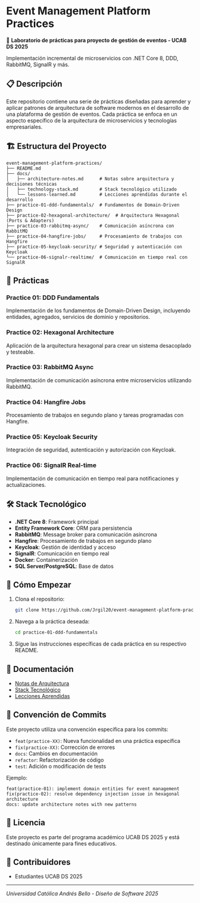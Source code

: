 # Event Management Platform Practices

🚀 **Laboratorio de prácticas para proyecto de gestión de eventos - UCAB DS 2025**

Implementación incremental de microservicios con .NET Core 8, DDD, RabbitMQ, SignalR y más.

## 📋 Descripción

Este repositorio contiene una serie de prácticas diseñadas para aprender y aplicar patrones de arquitectura de software modernos en el desarrollo de una plataforma de gestión de eventos. Cada práctica se enfoca en un aspecto específico de la arquitectura de microservicios y tecnologías empresariales.

## 🏗️ Estructura del Proyecto

```
event-management-platform-practices/
├── README.md
├── docs/
│   ├── architecture-notes.md      # Notas sobre arquitectura y decisiones técnicas
│   ├── technology-stack.md        # Stack tecnológico utilizado
│   └── lessons-learned.md         # Lecciones aprendidas durante el desarrollo
├── practice-01-ddd-fundamentals/  # Fundamentos de Domain-Driven Design
├── practice-02-hexagonal-architecture/  # Arquitectura Hexagonal (Ports & Adapters)
├── practice-03-rabbitmq-async/    # Comunicación asíncrona con RabbitMQ
├── practice-04-hangfire-jobs/     # Procesamiento de trabajos con Hangfire
├── practice-05-keycloak-security/ # Seguridad y autenticación con Keycloak
└── practice-06-signalr-realtime/  # Comunicación en tiempo real con SignalR
```

## 🎯 Prácticas

### Practice 01: DDD Fundamentals
Implementación de los fundamentos de Domain-Driven Design, incluyendo entidades, agregados, servicios de dominio y repositorios.

### Practice 02: Hexagonal Architecture
Aplicación de la arquitectura hexagonal para crear un sistema desacoplado y testeable.

### Practice 03: RabbitMQ Async
Implementación de comunicación asíncrona entre microservicios utilizando RabbitMQ.

### Practice 04: Hangfire Jobs
Procesamiento de trabajos en segundo plano y tareas programadas con Hangfire.

### Practice 05: Keycloak Security
Integración de seguridad, autenticación y autorización con Keycloak.

### Practice 06: SignalR Real-time
Implementación de comunicación en tiempo real para notificaciones y actualizaciones.

## 🛠️ Stack Tecnológico

- **.NET Core 8**: Framework principal
- **Entity Framework Core**: ORM para persistencia
- **RabbitMQ**: Message broker para comunicación asíncrona
- **Hangfire**: Procesamiento de trabajos en segundo plano
- **Keycloak**: Gestión de identidad y acceso
- **SignalR**: Comunicación en tiempo real
- **Docker**: Containerización
- **SQL Server/PostgreSQL**: Base de datos

## 🚀 Cómo Empezar

1. Clona el repositorio:
   ```bash
   git clone https://github.com/Jrgil20/event-management-platform-practices.git
   ```

2. Navega a la práctica deseada:
   ```bash
   cd practice-01-ddd-fundamentals
   ```

3. Sigue las instrucciones específicas de cada práctica en su respectivo README.

## 📖 Documentación

- [Notas de Arquitectura](docs/architecture-notes.md)
- [Stack Tecnológico](docs/technology-stack.md)
- [Lecciones Aprendidas](docs/lessons-learned.md)

## 🤝 Convención de Commits

Este proyecto utiliza una convención específica para los commits:

- `feat(practice-XX)`: Nueva funcionalidad en una práctica específica
- `fix(practice-XX)`: Corrección de errores
- `docs`: Cambios en documentación
- `refactor`: Refactorización de código
- `test`: Adición o modificación de tests

Ejemplo:
```
feat(practice-01): implement domain entities for event management
fix(practice-02): resolve dependency injection issue in hexagonal architecture
docs: update architecture notes with new patterns
```

## 📝 Licencia

Este proyecto es parte del programa académico UCAB DS 2025 y está destinado únicamente para fines educativos.

## 👥 Contribuidores

- Estudiantes UCAB DS 2025

---
*Universidad Católica Andrés Bello - Diseño de Software 2025*

